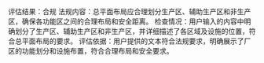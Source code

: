 评估结果：合规
法规内容：总平面布局应合理划分生产区、辅助生产区和非生产区，确保各功能区之间的合理布局和安全距离。
检查情况：用户输入的内容中明确划分了生产区、辅助生产区和非生产区，并详细描述了各区域及设施的位置，符合总平面布局的要求。
评估依据：用户提供的文本符合法规要求，明确展示了厂区的功能划分和设施布置，符合合理布局和安全要求。
